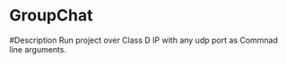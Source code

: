 # GroupChat

#Description
    Run project over Class D IP with any udp port as Commnad line arguments.
  
